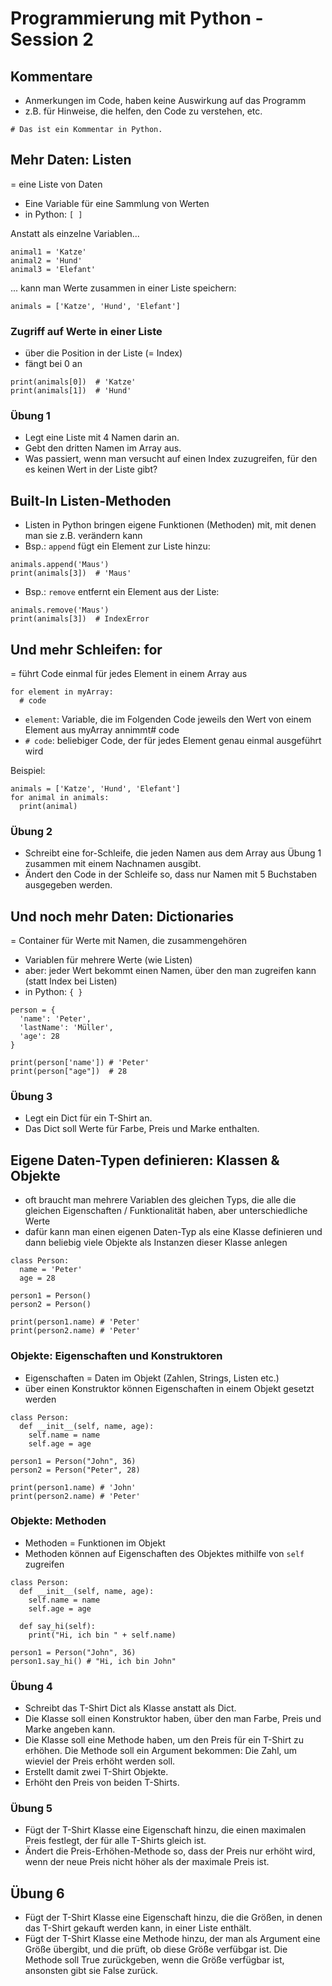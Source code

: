 # Programmierung mit Python - Session 2

## Kommentare

- Anmerkungen im Code, haben keine Auswirkung auf das Programm
- z.B. für Hinweise, die helfen, den Code zu verstehen, etc.

```
# Das ist ein Kommentar in Python.
```


## Mehr Daten: Listen

= eine Liste von Daten
- Eine Variable für eine Sammlung von Werten
- in Python: `[ ]`

Anstatt als einzelne Variablen...
```
animal1 = 'Katze'
animal2 = 'Hund'
animal3 = 'Elefant'

```
... kann man Werte zusammen in einer Liste speichern:
```
animals = ['Katze', 'Hund', 'Elefant']
```                        

### Zugriff auf Werte in einer Liste

- über die Position in der Liste (= Index)
- fängt bei 0 an

``` 
print(animals[0])  # 'Katze'
print(animals[1])  # 'Hund'
```                         
                    

### Übung 1

- Legt eine Liste mit 4 Namen darin an.
- Gebt den dritten Namen im Array aus.
- Was passiert, wenn man versucht auf einen Index zuzugreifen, für den es keinen Wert in der Liste gibt?


## Built-In Listen-Methoden

- Listen in Python bringen eigene Funktionen (Methoden) mit, mit denen man sie z.B. verändern kann
- Bsp.: `append` fügt ein Element zur Liste hinzu:

```
animals.append('Maus')
print(animals[3])  # 'Maus'
```
- Bsp.: `remove` entfernt ein Element aus der Liste:

```
animals.remove('Maus')
print(animals[3])  # IndexError
```


## Und mehr Schleifen: for

= führt Code einmal für jedes Element in einem Array aus

```
for element in myArray:
  # code
```                        
- `element`: Variable, die im Folgenden Code jeweils den Wert von einem Element aus myArray annimmt# code
- `# code`: beliebiger Code, der für jedes Element genau einmal ausgeführt wird

Beispiel:

```
animals = ['Katze', 'Hund', 'Elefant']
for animal in animals:
  print(animal)
```

### Übung 2

- Schreibt eine for-Schleife, die jeden Namen aus dem Array aus Übung 1 zusammen mit einem Nachnamen ausgibt.
- Ändert den Code in der Schleife so, dass nur Namen mit 5 Buchstaben ausgegeben werden.


## Und noch mehr Daten: Dictionaries

= Container für Werte mit Namen, die zusammengehören
- Variablen für mehrere Werte (wie Listen)
- aber: jeder Wert bekommt einen Namen, über den man zugreifen kann (statt Index bei Listen)
- in Python: `{ }`

```
person = {
  'name': 'Peter',
  'lastName': 'Müller',
  'age': 28
}

print(person['name']) # 'Peter'
print(person["age"])  # 28
```

### Übung 3

- Legt ein Dict für ein T-Shirt an.
- Das Dict soll Werte für Farbe, Preis und Marke enthalten.


## Eigene Daten-Typen definieren: Klassen & Objekte

- oft braucht man mehrere Variablen des gleichen Typs, die alle die gleichen Eigenschaften / Funktionalität haben,
  aber unterschiedliche Werte
- dafür kann man einen eigenen Daten-Typ als eine Klasse definieren und dann beliebig viele Objekte als Instanzen dieser Klasse anlegen

```
class Person:
  name = 'Peter'
  age = 28
  
person1 = Person()
person2 = Person()

print(person1.name) # 'Peter'
print(person2.name) # 'Peter'
```

### Objekte: Eigenschaften und Konstruktoren

- Eigenschaften = Daten im Objekt (Zahlen, Strings, Listen etc.)
- über einen Konstruktor können Eigenschaften in einem Objekt gesetzt werden


```
class Person:
  def __init__(self, name, age):
    self.name = name
    self.age = age

person1 = Person("John", 36)
person2 = Person("Peter", 28)

print(person1.name) # 'John'
print(person2.name) # 'Peter' 
```

### Objekte: Methoden

- Methoden = Funktionen im Objekt
- Methoden können auf Eigenschaften des Objektes mithilfe von `self` zugreifen     

```
class Person:
  def __init__(self, name, age):
    self.name = name
    self.age = age
    
  def say_hi(self):
    print("Hi, ich bin " + self.name)

person1 = Person("John", 36)
person1.say_hi() # "Hi, ich bin John"
```

### Übung 4

- Schreibt das T-Shirt Dict als Klasse anstatt als Dict.
- Die Klasse soll einen Konstruktor haben, über den man Farbe, Preis und Marke angeben kann.
- Die Klasse soll eine Methode haben, um den Preis für ein T-Shirt zu erhöhen.
  Die Methode soll ein Argument bekommen: Die Zahl, um wieviel der Preis erhöht werden soll.
- Erstellt damit zwei T-Shirt Objekte.
- Erhöht den Preis von beiden T-Shirts.

### Übung 5

- Fügt der T-Shirt Klasse eine Eigenschaft hinzu, die einen maximalen Preis festlegt, der für alle T-Shirts gleich ist.
- Ändert die Preis-Erhöhen-Methode so, dass der Preis nur erhöht wird, wenn der neue Preis nicht höher als der maximale Preis ist.

## Übung 6

- Fügt der T-Shirt Klasse eine Eigenschaft hinzu, die die Größen, in denen das T-Shirt gekauft werden kann, in einer Liste enthält.
- Fügt der T-Shirt Klasse eine Methode hinzu, der man als Argument eine Größe übergibt, und die prüft, ob diese Größe verfübgar ist.
  Die Methode soll True zurückgeben, wenn die Größe verfügbar ist, ansonsten gibt sie False zurück.

